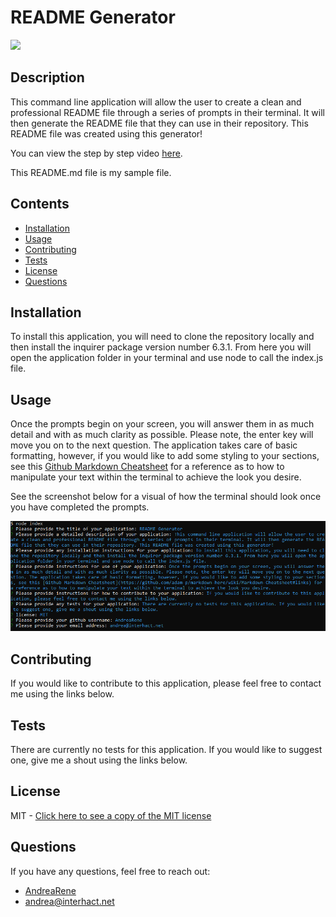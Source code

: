 # README Generator

![](https://img.shields.io/badge/license-MIT-ff69b4)
  
## Description
  
This command line application will allow the user to create a clean and professional README file through a series of prompts in their terminal. It will then generate the README file that they can use in their repository. This README file was created using this generator!

You can view the step by step video [here](https://drive.google.com/file/d/1aPTcs2zxkWzbs2LsGI4GfTGvzT3Chfom/view).

This README.md file is my sample file. 
  
## Contents
  
- [Installation](#Installation)
- [Usage](#Usage)
- [Contributing](#Contributing)
- [Tests](#Tests)
- [License](#License)
- [Questions](#Questions)
  
## Installation
  
To install this application, you will need to clone the repository locally and then install the inquirer package version number 6.3.1. From here you will open the application folder in your terminal and use node to call the index.js file.
  
## Usage
  
Once the prompts begin on your screen, you will answer them in as much detail and with as much clarity as possible. Please note, the enter key will move you on to the next question. The application takes care of basic formatting, however, if you would like to add some styling to your sections, see this [Github Markdown Cheatsheet](https://github.com/adam-p/markdown-here/wiki/Markdown-Cheatsheet#links) for a reference as to how to manipulate your text within the terminal to achieve the look you desire. 

See the screenshot below for a visual of how the terminal should look once you have completed the prompts.

![a screenshot of my terminal](imgs/aplication_screenshot.PNG)
  
## Contributing
  
If you would like to contribute to this application, please feel free to contact me using the links below.
  
## Tests
  
There are currently no tests for this application. If you would like to suggest one, give me a shout using the links below.

## License

MIT - [Click here to see a copy of the MIT license](https://www.mit.edu/~amini/LICENSE.md)
  
## Questions

If you have any questions, feel free to reach out:

- [AndreaRene](https://github.com/AndreaRene)
- [andrea@interhact.net](mailto:andrea@interhact.net?subject=[GitHub]%20README.md%20Generator%20Question)
